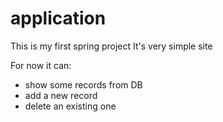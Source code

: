 # application
This is my first spring project 
It's very simple site 

For now it can:
- show some records from DB
- add a new record
- delete an existing one

